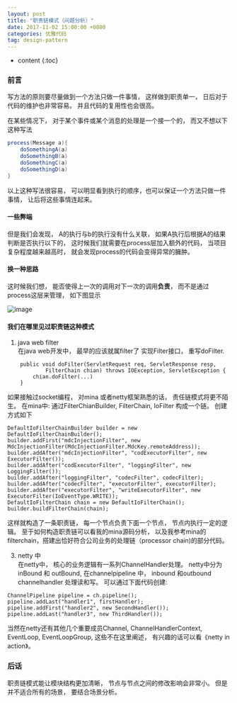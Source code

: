```yaml
---
layout: post
title: "职责链模式（问题分析）"
date: 2017-11-02 15:00:00 +0800
categories: 优雅代码
tag: design-pattern
---
```

* content
{:toc}


### 前言
写方法的原则要尽量做到一个方法只做一件事情， 这样做到职责单一， 日后对于代码的维护也非常容易。 并且代码的复用性也会很高。

在某些情况下， 对于某个事件或某个消息的处理是一个接一个的，  而又不想以下这种写法
```java
process(Message a){
    doSomethingA(a)
    doSomethingB(a)
    doSomethingC(a)
    doSomethingD(a)
}
```
<!-- more -->
以上这种写法很容易， 可以明显看到执行的顺序，也可以保证一个方法只做一件事情， 让后将这些事情连起来。 


#### 一些弊端
但是我们会发现， A的执行与b的执行没有什么关联， 如果A执行后根据A的结果判断是否执行以下的， 这时候我们就需要在process层加入额外的代码， 当项目复杂程度越来越高时， 就会发现process的代码会变得异常的臃肿。

#### 换一种思路
这时候我们想， 能否使得上一次的调用对下一次的调用**负责**， 而不是通过process这层来管理， 如下图显示

![image](http://upload.ouliu.net/i/20171215160527nt2jq.png)




#### 我们在哪里见过职责链这种模式
1. java web filter  
在java web开发中， 最早的应该就属filter了
实现Filter接口， 重写doFilter.
```
	public void doFilter(ServletRequest req, ServletResponse resp,
			FilterChain chian) throws IOException, ServletException {
        chian.doFilter(...)
	}
```


如果接触过socket编程， 对mina 或者netty框架熟悉的话， 责任链模式将更不陌生。 
在mina中: 
通过FilterChianBuilder, FilterChain, IoFilter 构成一个链。 创建方式如下
```
DefaultIoFilterChainBuilder builder = new DefaultIoFilterChainBuilder();
builder.addFirst("mdcInjectionFilter", new MdcInjectionFilter(MdcInjectionFilter.MdcKey.remoteAddress));
builder.addAfter("mdcInjectionFilter", "codExecutorFilter", new ExecutorFilter());
builder.addAfter("codExecutorFilter", "loggingFilter", new LoggingFilter());
builder.addAfter("loggingFilter", "codecFilter", codecFilter);
builder.addAfter("codecFilter", "executorFilter", executorFilter);
builder.addAfter("executorFilter", "writeExecutorFilter", new ExecutorFilter(IoEventType.WRITE));
DefaultIoFilterChain chain = new DefaultIoFilterChain();
builder.buildFilterChain(chain);

```


这样就构造了一条职责链， 每一个节点负责下面一个节点， 节点内执行一定的逻辑。 至于如何构造职责链可以看我的mina源码分析， 以及我参考mina的filterchain，搭建出恰好符合公司业务的处理链（processor chain)的部分代码。 


3. netty 中   
在netty中， 核心的业务逻辑有一系列ChannelHandler处理。
netty中分为 inBound 和 outBound, 在channelpipeline 中， inbound 和outbound channelhandler 处理读和写。
可以通过下面代码创建:
```
ChannelPipeline pipeline = ch.pipeline();
pipeline.addLast("handler1", firstHandler);  
pipeline.addFirst("handler2", new SecondHandler());  
pipeline.addLast("handler3", new ThirdHandler());  

````
当然在netty还有其他几个重要成员Channel, ChannelHandlerContext, EventLoop, EventLoopGroup, 这些不在这里阐述， 有兴趣的话可以看《netty in action》。

### 后话

职责链模式能让模块结构更加清晰， 节点与节点之间的修改影响会非常小。 但是并不适合所有的场景， 要结合场景分析。 
